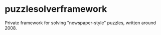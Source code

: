 # puzzlesolverframework
Private framework for solving "newspaper-style" puzzles, written around 2008.
